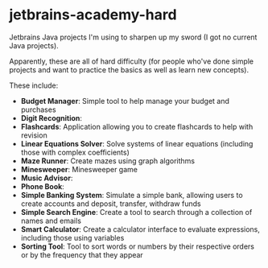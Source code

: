 # jetbrains-academy-hard

Jetbrains Java projects I'm using to sharpen up my sword (I got no current Java projects).

Apparently, these are all of hard difficulty (for people who've done simple projects and want to practice the basics as well as learn new concepts).

These include:

- **Budget Manager**: Simple tool to help manage your budget and purchases
- **Digit Recognition**: 
- **Flashcards**: Application allowing you to create flashcards to help with revision
- **Linear Equations Solver**: Solve systems of linear equations (including those with complex coefficients)
- **Maze Runner**: Create mazes using graph algorithms
- **Minesweeper**: Minesweeper game
- **Music Advisor**: 
- **Phone Book**: 
- **Simple Banking System**: Simulate a simple bank, allowing users to create accounts and deposit, transfer, withdraw funds 
- **Simple Search Engine**: Create a tool to search through a collection of names and emails
- **Smart Calculator**: Create a calculator interface to evaluate expressions, including those using variables
- **Sorting Tool**: Tool to sort words or numbers by their respective orders or by the frequency that they appear
